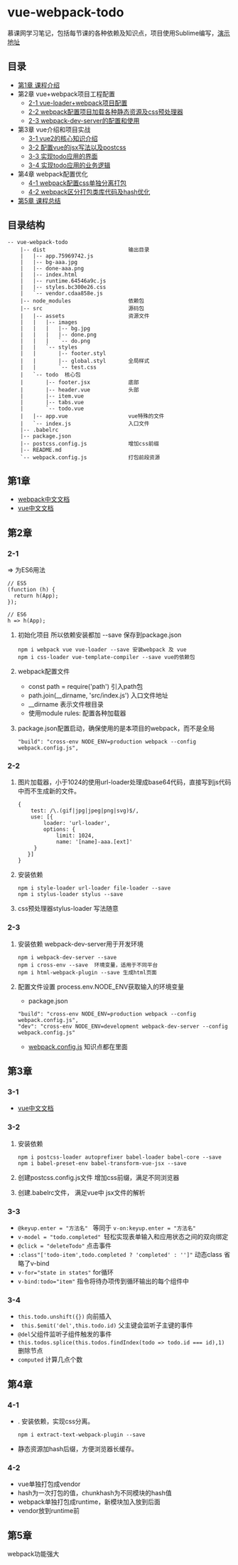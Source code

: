 # vue-webpack-todo
慕课网学习笔记，包括每节课的各种依赖及知识点，项目使用Sublime编写，[演示地址](http://111.231.86.225:8080/)
## 目录
   * [第1章 课程介绍](#第1章)
   * 第2章 vue+webpack项目工程配置
	   * [2-1 vue-loader+webpack项目配置](#2-1)
	   * [2-2 webpack配置项目加载各种静态资源及css预处理器](#2-2)
	   * [2-3 webpack-dev-server的配置和使用](#2-3)
   * 第3章 vue介绍和项目实战
   	   * [3-1 vue2的核心知识介绍](#3-1)
   	   * [3-2 配置vue的jsx写法以及postcss](#3-2)
   	   * [3-3 实现todo应用的界面](#3-3)
   	   * [3-4 实现todo应用的业务逻辑](#3-4)
   * 第4章 webpack配置优化
   	   * [4-1 webpack配置css单独分离打包](#4-1)
   	   * [4-2 webpack区分打包类库代码及hash优化](#4-2)
   * [第5章 课程总结](#第5章)
## 目录结构
```
-- vue-webpack-todo
    |-- dist                          输出目录
    |   |-- app.75969742.js
    |   |-- bg-aaa.jpg
    |   |-- done-aaa.png
    |   |-- index.html
    |   |-- runtime.64546a9c.js
    |   |-- styles.bc300e26.css
    |   `-- vendor.cdaa858e.js
    |-- node_modules                  依赖包
    |-- src                           源码包
    |   |-- assets                    资源文件
    |   |   |-- images
    |   |   |   |-- bg.jpg
    |   |   |   |-- done.png
    |   |   |   `-- do.png
    |   |   `-- styles
    |   |       |-- footer.styl
    |   |       |-- global.styl       全局样式
    |   |       `-- test.css
    |   `-- todo  核心包
    |       |-- footer.jsx            底部
    |       |-- header.vue            头部
    |       |-- item.vue
    |       |-- tabs.vue
    |       `-- todo.vue
    |   |-- app.vue                   vue特殊的文件
    |   `-- index.js                  入口文件
    |-- .babelrc					  
    |-- package.json
    |-- postcss.config.js             增加css前缀
    |-- README.md
    `-- webpack.config.js             打包前段资源
```
## 第1章
* [webpack中文文档](https://doc.webpack-china.org/concepts/)
* [vue中文文档](https://cn.vuejs.org/v2/guide/)
## 第2章
### 2-1
=> 为ES6用法
```
// ES5  
(function (h) {  
  return h(App);  
});  

// ES6  
h => h(App); 
```
1. 初始化项目 所以依赖安装都加 --save 保存到package.json

	```
	npm i webpack vue vue-loader --save 安装webpack 及 vue
	npm i css-loader vue-template-compiler --save vue的依赖包
	```

2. webpack配置文件
	* const path = require('path') 引入path包
	* path.join(__dirname, 'src/index.js') 入口文件地址
	* __dirname 表示文件根目录
	* 使用module rules: 配置各种加载器
3. package.json配置启动，确保使用的是本项目的webpack，而不是全局
    
	```
	"build": "cross-env NODE_ENV=production webpack --config webpack.config.js",
	```
### 2-2
1. 图片加载器，小于1024的使用url-loader处理成base64代码，直接写到js代码中而不生成新的文件。

	```
	{
        test: /\.(gif|jpg|jpeg|png|svg)$/,
        use: [{
            loader: 'url-loader',
            options: {
                limit: 1024,
                name: '[name]-aaa.[ext]'
         }
 	   }]
	}
	```
2. 安装依赖
	
	```
	npm i style-loader url-loader file-loader --save
	npm i stylus-loader stylus --save
	```
3. css预处理器stylus-loader 写法随意
### 2-3
1. 安装依赖 webpack-dev-server用于开发环境

	```
	npm i webpack-dev-server --save
	npm i cross-env --save  环境变量，适用于不同平台
	npm i html-webpack-plugin --save 生成html页面
	```
2. 配置文件设置 process.env.NODE_ENV获取输入的环境变量
	* package.json

	```
	"build": "cross-env NODE_ENV=production webpack --config webpack.config.js",
    "dev": "cross-env NODE_ENV=development webpack-dev-server --config webpack.config.js"
	```
	* [webpack.config.js](./webpack.config.js)  知识点都在里面

## 第3章
### 3-1
* [vue中文文档](https://cn.vuejs.org/v2/guide/) 
### 3-2
1. 安装依赖

	```
	npm i postcss-loader autoprefixer babel-loader babel-core --save
	npm i babel-preset-env babel-transform-vue-jsx --save
	```
2. 创建postcss.config.js文件   增加css前缀，满足不同浏览器
3. 创建.babelrc文件， 满足vue中 jsx文件的解析
### 3-3
*  `@keyup.enter = "方法名" ` 等同于  `v-on:keyup.enter = "方法名"`  
*  `v-model = "todo.completed" `轻松实现表单输入和应用状态之间的双向绑定
* `@click = "deleteTodo"` 点击事件
* `:class"['todo-item',todo.completed ? 'completed' : '']"` 动态class 省略了v-bind
* `v-for="state in states"`  for循环
* `v-bind:todo="item"` 指令将待办项传到循环输出的每个组件中

### 3-4
* `this.todo.unshift({})` 向前插入
* ` this.$emit('del',this.todo.id)`  父主键会监听子主键的事件
* ` @del `父组件监听子组件触发的事件
* `this.todos.splice(this.todos.findIndex(todo => todo.id === id),1)` 删除节点
* `computed` 计算几点个数
## 第4章
### 4-1
* . 安装依赖，实现css分离。 

	```
	npm i extract-text-webpack-plugin --save
	```
*  静态资源加hash后缀，方便浏览器长缓存。
### 4-2
*  vue单独打包成vendor
*  hash为一次打包的值，chunkhash为不同模块的hash值
*  webpack单独打包成runtime，新模块加入放到后面
*  vendor放到runtime前
## 第5章
webpack功能强大